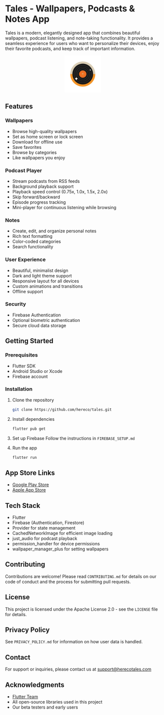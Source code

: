 # Tales - Wallpapers, Podcasts & Notes App

Tales is a modern, elegantly designed app that combines beautiful wallpapers, podcast listening, and note-taking functionality. It provides a seamless experience for users who want to personalize their devices, enjoy their favorite podcasts, and keep track of important information.

<p align="center">
  <img src="assets/logo/tales.png" width="120" alt="Tales Logo">
</p>

## Features

### Wallpapers
- Browse high-quality wallpapers
- Set as home screen or lock screen
- Download for offline use
- Save favorites
- Browse by categories
- Like wallpapers you enjoy

### Podcast Player
- Stream podcasts from RSS feeds
- Background playback support
- Playback speed control (0.75x, 1.0x, 1.5x, 2.0x)
- Skip forward/backward
- Episode progress tracking
- Mini-player for continuous listening while browsing

### Notes
- Create, edit, and organize personal notes
- Rich text formatting
- Color-coded categories
- Search functionality

### User Experience
- Beautiful, minimalist design
- Dark and light theme support
- Responsive layout for all devices
- Custom animations and transitions
- Offline support

### Security
- Firebase Authentication
- Optional biometric authentication
- Secure cloud data storage

## Getting Started

### Prerequisites
- Flutter SDK
- Android Studio or Xcode
- Firebase account

### Installation
1. Clone the repository
   ```bash
   git clone https://github.com/hereco/tales.git
   ```

2. Install dependencies
   ```bash
   flutter pub get
   ```

3. Set up Firebase
   Follow the instructions in `FIREBASE_SETUP.md`

4. Run the app
   ```bash
   flutter run
   ```

## App Store Links
- [Google Play Store](https://play.google.com/store/apps/details?id=com.hereco.tales)
- [Apple App Store](https://apps.apple.com/app/tales-podcast-notes/id1234567890)

## Tech Stack
- Flutter
- Firebase (Authentication, Firestore)
- Provider for state management
- CachedNetworkImage for efficient image loading
- just_audio for podcast playback
- permission_handler for device permissions
- wallpaper_manager_plus for setting wallpapers

## Contributing
Contributions are welcome! Please read `CONTRIBUTING.md` for details on our code of conduct and the process for submitting pull requests.

## License
This project is licensed under the Apache License 2.0 - see the `LICENSE` file for details.

## Privacy Policy
See `PRIVACY_POLICY.md` for information on how user data is handled.

## Contact
For support or inquiries, please contact us at support@herecotales.com

## Acknowledgments
- [Flutter Team](https://flutter.dev/)
- All open-source libraries used in this project
- Our beta testers and early users

